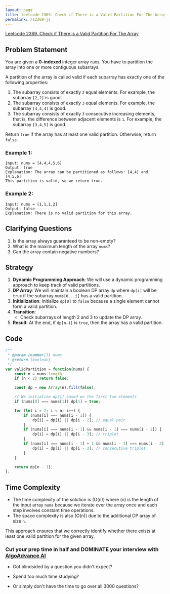 ```yaml
---
layout: page
title: leetcode 2369. Check if There is a Valid Partition For The Array
permalink: /s2369-js
---
```

[Leetcode 2369. Check if There is a Valid Partition For The Array](https://algoadvance.github.io/algoadvance/l2369)
## Problem Statement

You are given a **0-indexed** integer array `nums`. You have to partition the array into one or more contiguous subarrays.

A partition of the array is called valid if each subarray has exactly one of the following properties:

1. The subarray consists of exactly `2` equal elements. For example, the subarray `[2,2]` is good.
2. The subarray consists of exactly `3` equal elements. For example, the subarray `[4,4,4]` is good.
3. The subarray consists of exactly `3` consecutive increasing elements, that is, the difference between adjacent elements is `1`. For example, the subarray `[3,4,5]` is good.

Return `true` if the array has at least one valid partition. Otherwise, return `false`.

### Example 1:
```
Input: nums = [4,4,4,5,6]
Output: true
Explanation: The array can be partitioned as follows: [4,4] and [4,5,6]
This partition is valid, so we return true.
```

### Example 2:
```
Input: nums = [1,1,1,2]
Output: false
Explanation: There is no valid partition for this array.
```

## Clarifying Questions
1. Is the array always guaranteed to be non-empty?
2. What is the maximum length of the array `nums`?
3. Can the array contain negative numbers?

## Strategy
1. **Dynamic Programming Approach**: We will use a dynamic programming approach to keep track of valid partitions.
2. **DP Array**: We will maintain a boolean DP array `dp` where `dp[i]` will be `true` if the subarray `nums[0...i]` has a valid partition.
3. **Initialization**: Initialize `dp[0]` to `false` because a single element cannot form a valid partition.
4. **Transition**:
   - Check subarrays of length 2 and 3 to update the DP array.
5. **Result**: At the end, if `dp[n-1]` is `true`, then the array has a valid partition.

## Code
```javascript
/**
 * @param {number[]} nums
 * @return {boolean}
 */
var validPartition = function(nums) {
    const n = nums.length;
    if (n < 2) return false;

    const dp = new Array(n).fill(false);

    // We initialize dp[1] based on the first two elements
    if (nums[0] === nums[1]) dp[1] = true;

    for (let i = 2; i < n; i++) {
        if (nums[i] === nums[i - 1]) {
            dp[i] = dp[i] || dp[i - 2]; // equal pair
        }
        if (nums[i] === nums[i - 1] && nums[i - 1] === nums[i - 2]) {
            dp[i] = dp[i] || dp[i - 3]; // triplet
        }
        if (nums[i] === nums[i - 1] + 1 && nums[i - 1] === nums[i - 2] + 1) {
            dp[i] = dp[i] || dp[i - 3]; // consecutive triplet
        }
    }

    return dp[n - 1];
};
```

## Time Complexity
- The time complexity of the solution is \(O(n)\) where \(n\) is the length of the input array `nums` because we iterate over the array once and each step involves constant time operations.
- The space complexity is also \(O(n)\) due to the additional DP array of size `n`.

This approach ensures that we correctly identify whether there exists at least one valid partition for the given array.


### Cut your prep time in half and DOMINATE your interview with [AlgoAdvance AI](https://algoAdvance.com)

- Got blindsided by a question you didn't expect?

- Spend too much time studying?

- Or simply don't have the time to go over all 3000 questions?

